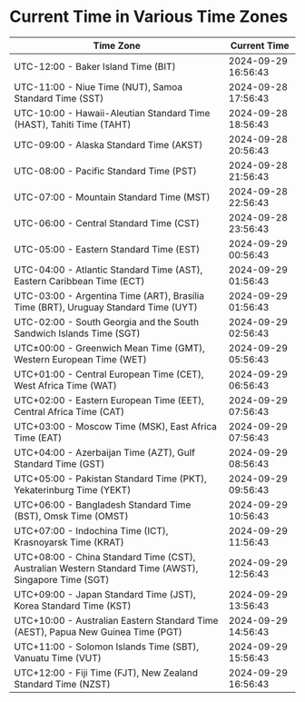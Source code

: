 # Current Time in Various Time Zones

| Time Zone | Current Time |
|-----------|--------------|
| UTC-12:00 - Baker Island Time (BIT) | 2024-09-29 16:56:43 |
| UTC-11:00 - Niue Time (NUT), Samoa Standard Time (SST) | 2024-09-28 17:56:43 |
| UTC-10:00 - Hawaii-Aleutian Standard Time (HAST), Tahiti Time (TAHT) | 2024-09-28 18:56:43 |
| UTC-09:00 - Alaska Standard Time (AKST) | 2024-09-28 20:56:43 |
| UTC-08:00 - Pacific Standard Time (PST) | 2024-09-28 21:56:43 |
| UTC-07:00 - Mountain Standard Time (MST) | 2024-09-28 22:56:43 |
| UTC-06:00 - Central Standard Time (CST) | 2024-09-28 23:56:43 |
| UTC-05:00 - Eastern Standard Time (EST) | 2024-09-29 00:56:43 |
| UTC-04:00 - Atlantic Standard Time (AST), Eastern Caribbean Time (ECT) | 2024-09-29 01:56:43 |
| UTC-03:00 - Argentina Time (ART), Brasília Time (BRT), Uruguay Standard Time (UYT) | 2024-09-29 01:56:43 |
| UTC-02:00 - South Georgia and the South Sandwich Islands Time (SGT) | 2024-09-29 02:56:43 |
| UTC±00:00 - Greenwich Mean Time (GMT), Western European Time (WET) | 2024-09-29 05:56:43 |
| UTC+01:00 - Central European Time (CET), West Africa Time (WAT) | 2024-09-29 06:56:43 |
| UTC+02:00 - Eastern European Time (EET), Central Africa Time (CAT) | 2024-09-29 07:56:43 |
| UTC+03:00 - Moscow Time (MSK), East Africa Time (EAT) | 2024-09-29 07:56:43 |
| UTC+04:00 - Azerbaijan Time (AZT), Gulf Standard Time (GST) | 2024-09-29 08:56:43 |
| UTC+05:00 - Pakistan Standard Time (PKT), Yekaterinburg Time (YEKT) | 2024-09-29 09:56:43 |
| UTC+06:00 - Bangladesh Standard Time (BST), Omsk Time (OMST) | 2024-09-29 10:56:43 |
| UTC+07:00 - Indochina Time (ICT), Krasnoyarsk Time (KRAT) | 2024-09-29 11:56:43 |
| UTC+08:00 - China Standard Time (CST), Australian Western Standard Time (AWST), Singapore Time (SGT) | 2024-09-29 12:56:43 |
| UTC+09:00 - Japan Standard Time (JST), Korea Standard Time (KST) | 2024-09-29 13:56:43 |
| UTC+10:00 - Australian Eastern Standard Time (AEST), Papua New Guinea Time (PGT) | 2024-09-29 14:56:43 |
| UTC+11:00 - Solomon Islands Time (SBT), Vanuatu Time (VUT) | 2024-09-29 15:56:43 |
| UTC+12:00 - Fiji Time (FJT), New Zealand Standard Time (NZST) | 2024-09-29 16:56:43 |
